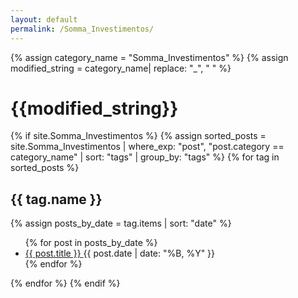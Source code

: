 ```yaml
---
layout: default
permalink: /Somma_Investimentos/
---
```


{% assign category_name = "Somma_Investimentos" %}
{% assign modified_string = category_name| replace: "_", " " %}
<h1>{{modified_string}}</h1>
{% if site.Somma_Investimentos %}
{% assign sorted_posts = site.Somma_Investimentos | where_exp: "post", "post.category == category_name" | sort: "tags" | group_by: "tags" %}
{% for tag in sorted_posts %}
<h2>{{ tag.name }}</h2>
{% assign posts_by_date = tag.items | sort: "date" %}
<ul>
{% for post in posts_by_date %}
<li><a href="{{ post.url | relative_url }}">{{ post.title }} </a><span>{{ post.date | date: "%B, %Y" }}</span></li>
{% endfor %}
</ul>
{% endfor %}
{% endif %}
